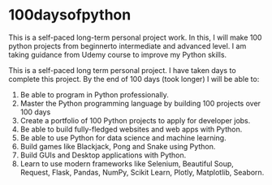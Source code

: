 # 100daysofpython

This is a self-paced long-term personal project work. In this, I will make 100 python
projects from beginnerto intermediate and advanced level. I am taking guidance from
Udemy course to improve my Python skills.

This is a self-paced long term personal project.
I have taken <x> days to complete this project. 
By the end of 100 days (took longer) I will be able to:
1. Be able to program in Python professionally.
2. Master the Python programming language by building 100 projects over 100 days
3. Create a portfolio of 100 Python projects to apply for developer jobs.
4. Be able to build fully-fledged websites and web apps with Python.
5. Be able to use Python for data science and machine learning.
6. Build games like Blackjack, Pong and Snake using Python.
7. Build GUIs and Desktop applications with Python.
8. Learn to use modern frameworks like Selenium, Beautiful Soup, Request, Flask, Pandas, NumPy, Scikit Learn, Plotly, Matplotlib, Seaborn.
